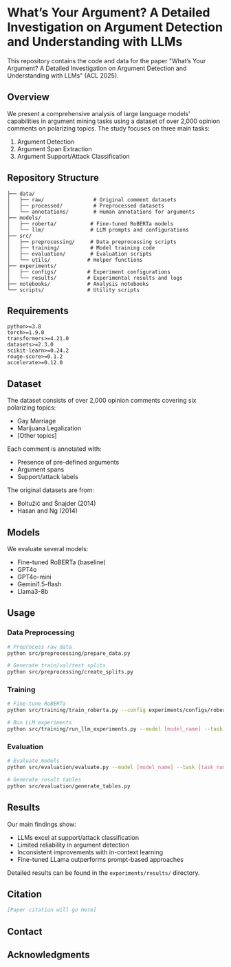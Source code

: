 # What’s Your Argument? A Detailed Investigation on Argument Detection and Understanding with LLMs

This repository contains the code and data for the paper "What’s Your Argument? A Detailed Investigation on Argument Detection and Understanding with LLMs" (ACL 2025).

## Overview

We present a comprehensive analysis of large language models' capabilities in argument mining tasks using a dataset of over 2,000 opinion comments on polarizing topics. The study focuses on three main tasks:
1. Argument Detection
2. Argument Span Extraction
3. Argument Support/Attack Classification

## Repository Structure

```
├── data/
│   ├── raw/                # Original comment datasets
│   ├── processed/          # Preprocessed datasets
│   └── annotations/        # Human annotations for arguments
├── models/
│   ├── roberta/           # Fine-tuned RoBERTa models
│   └── llm/               # LLM prompts and configurations
├── src/
│   ├── preprocessing/     # Data preprocessing scripts
│   ├── training/          # Model training code
│   ├── evaluation/        # Evaluation scripts
│   └── utils/            # Helper functions
├── experiments/
│   ├── configs/          # Experiment configurations
│   └── results/          # Experimental results and logs
├── notebooks/            # Analysis notebooks
└── scripts/              # Utility scripts
```

## Requirements

```
python>=3.8
torch>=1.9.0
transformers>=4.21.0
datasets>=2.3.0
scikit-learn>=0.24.2
rouge-score>=0.1.2
accelerate>=0.12.0
```

## Dataset

The dataset consists of over 2,000 opinion comments covering six polarizing topics:
- Gay Marriage
- Marijuana Legalization
- [Other topics]

Each comment is annotated with:
- Presence of pre-defined arguments
- Argument spans
- Support/attack labels

The original datasets are from:
- Boltužić and Šnajder (2014)
- Hasan and Ng (2014)

## Models

We evaluate several models:
- Fine-tuned RoBERTa (baseline)
- GPT4o
- GPT4o-mini
- Gemini1.5-flash
- Llama3-8b

## Usage

### Data Preprocessing

```bash
# Preprocess raw data
python src/preprocessing/prepare_data.py

# Generate train/val/test splits
python src/preprocessing/create_splits.py
```

### Training

```bash
# Fine-tune RoBERTa
python src/training/train_roberta.py --config experiments/configs/roberta_config.json

# Run LLM experiments
python src/training/run_llm_experiments.py --model [model_name] --task [task_number]
```

### Evaluation

```bash
# Evaluate models
python src/evaluation/evaluate.py --model [model_name] --task [task_number]

# Generate result tables
python src/evaluation/generate_tables.py
```

## Results

Our main findings show:
- LLMs excel at support/attack classification
- Limited reliability in argument detection
- Inconsistent improvements with in-context learning
- Fine-tuned LLama outperforms prompt-based approaches

Detailed results can be found in the `experiments/results/` directory.

## Citation

```bibtex
[Paper citation will go here]
```


## Contact



## Acknowledgments

